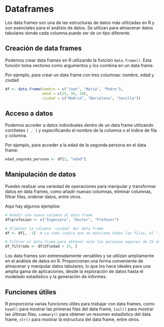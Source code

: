 # Dataframes

Los data frames son una de las estructuras de datos más utilizadas en R y son esenciales para el análisis de datos. Se utilizan para almacenar datos tabulares donde cada columna puede ser de un tipo diferente.

## Creación de data frames

Podemos crear data frames en R utilizando la función `data.frame()`. Esta función toma vectores como argumentos y los combina en un data frame.

Por ejemplo, para crear un data frame con tres columnas: nombre, edad y ciudad

``` r
df <- data.frame(nombre = c("Juan", "María", "Pedro"),
                 edad = c(25, 30, 28),
                 ciudad = c("Madrid", "Barcelona", "Sevilla"))
```

## Acceso a datos

Podemos acceder a datos individuales dentro de un data frame utilizando corchetes `[ , ]` y especificando el nombre de la columna o el índice de fila y columna.

Por ejemplo, para acceder a la edad de la segunda persona en el data frame:

``` r
edad_segunda_persona <- df[2, "edad"]
```

## Manipulación de datos
Puedes realizar una variedad de operaciones para manipular y transformar datos en data frames, como añadir nuevas columnas, eliminar columnas, filtrar filas, ordenar datos, entre otros.


Aquí hay algunos ejemplos:

``` r
# Añadir una nueva columna al data frame
df$profesion <- c("Ingeniero", "Doctor", "Profesor")

# Eliminar la columna 'ciudad' del data frame
df <- df[, -3]  # La coma indica que se mantiene todas las filas, el '-3' indica que se elimina la tercera columna

# Filtrar el data frame para obtener solo las personas mayores de 25 años
df_filtrado <- df[df$edad > 25, ]
```

Los data frames son extremadamente versátiles y se utilizan ampliamente en el análisis de datos en R. Proporcionan una forma conveniente de almacenar y manipular datos tabulares, lo que los hace ideales para una amplia gama de aplicaciones, desde la exploración de datos hasta el modelado estadístico y la generación de informes.

## Funciones útiles

R proporciona varias funciones útiles para trabajar con data frames, como `head()` para mostrar las primeras filas del data frame, `tail()` para mostrar las últimas filas, `summary()` para obtener un resumen estadístico del data frame, `str()` para mostrar la estructura del data frame, entre otros.

